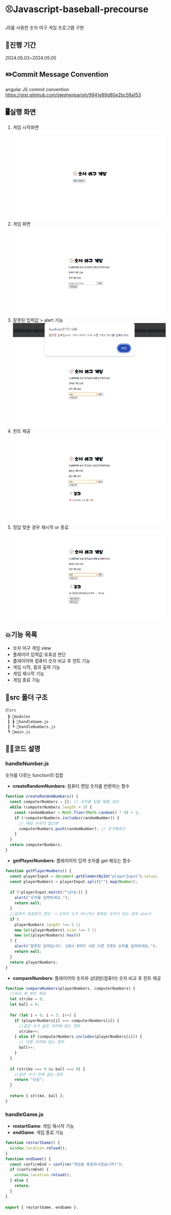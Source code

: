 # ⚾Javascript-baseball-precourse

JS를 사용한 숫자 야구 게임 프로그램 구현

## 📆진행 기간

2024.05.03~2024.05.05

## ✏️Commit Message Convention

angular JS commit convention
https://gist.gitnhub.com/stephenparish/9941e89d80e2bc58a153

## 🖥️실행 화면

1. 게임 시작화면
   ![startView](image-13.png)
2. 게임 화면
   ![gameView](image-14.png)
3. 잘못된 입력값 > alert 기능
   ![alertView](image-15.png)
4. 힌트 제공
   ![hintView](image-16.png)
5. 정답 맞춘 경우 재시작 or 종료
   ![bingo](image-17.png)

## 💥기능 목록

- 숫자 야구 게임 view
- 플레이어 입력값 유효성 판단
- 플레이어와 컴퓨터 숫자 비교 후 힌트 기능
- 게임 시작, 결과 출력 기능
- 게임 재시작 기능
- 게임 종료 기능

## 📁src 폴더 구조

```
📦src
 ┣ 📂modules
 ┃ ┣ 📜handleGame.js
 ┃ ┗ 📜handleNumbers.js
 ┗ 📜main.js
```

## 👩‍💻코드 설명

### handleNumber.js

숫자를 다루는 function의 집합

- **createRandomNumbers**:
  컴퓨터 랜덤 숫자를 반환하는 함수

```js
function createRandomNumbers() {
  const computerNumbers = []; // 숫자를 담을 배열 생성
  while (computerNumbers.length < 3) {
    const randomNumber = Math.floor(Math.random() * 9) + 1;
    if (!computerNumbers.includes(randomNumber)) {
      // 해당 숫자가 없으면
      computerNumbers.push(randomNumber); // 추가해준다
    }
  }
  return computerNumbers;
}
```

- **getPlayerNumbers**:
  플레이어의 입력 숫자를 get 해오는 함수

```js
function getPlayerNumbers() {
  const playerInput = document.getElementById("playerInput").value;
  const playerNumbers = playerInput.split("").map(Number);

  if (!playerInput.match(/^\d+$/)) {
    alert("숫자를 입력하세요.");
    return null;
  }
  //입력이 유효한지 판단 -> 3자리 수가 아니거나 중복된 숫자가 있는 경우 alert
  if (
    playerNumbers.length !== 3 ||
    new Set(playerNumbers).size !== 3 ||
    new Set(playerNumbers).has(0)
  ) {
    alert("잘못된 입력입니다. 1에서 9까지 서로 다른 3개의 숫자를 입력하세요.");
    return null;
  }
  return playerNumbers;
}
```

- **compareNumbers**:
  플레이어의 숫자와 상대방(컴퓨터) 숫자 비교 후 힌트 제공

```js
function compareNumbers(playerNumbers, computerNumbers) {
  //비교 후 힌트 제공
  let strike = 0;
  let ball = 0;

  for (let i = 0; i < 3; i++) {
    if (playerNumbers[i] === computerNumbers[i]) {
      //같은 수가 같은 자리에 있는 경우
      strike++;
    } else if (computerNumbers.includes(playerNumbers[i])) {
      // 다른 자리에 있는 경우
      ball++;
    }
  }

  if (strike === 0 && ball === 0) {
    //같은 수가 전혀 없는 경우
    return "낫싱";
  }

  return { strike, ball };
}
```

### handleGame.js

- **restartGame**: 게임 재시작 기능
- **endGame**: 게임 종료 기능

```js
function restartGame() {
  window.location.reload();
}
function endGame() {
  const confirmEnd = confirm("게임을 종료하시겠습니까?");
  if (confirmEnd) {
    window.location.reload();
  } else {
    return;
  }
}

export { restartGame, endGame };
```
